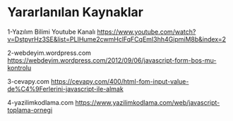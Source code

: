 # Yararlanılan Kaynaklar

1-Yazılım Bilimi Youtube Kanalı
https://www.youtube.com/watch?v=DstpyrHz3SE&list=PLIHume2cwmHclFqFCqEmI3hh4GipmiM8b&index=2

2-webdeyim.wordpress.com
https://webdeyim.wordpress.com/2012/09/06/javascript-form-bos-mu-kontrolu

3-cevapy.com
https://cevapy.com/400/html-fom-input-value-de%C4%9Ferlerini-javascript-ile-almak

4-yazilimkodlama.com
https://www.yazilimkodlama.com/web/javascript-toplama-ornegi
